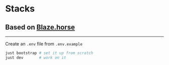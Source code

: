 # Stacks

## Based on [Blaze.horse](https://blaze.horse)

---

Create an `.env` file from `.env.example`

```sh
just bootstrap # set it up from scratch
just dev       # work on it
```
